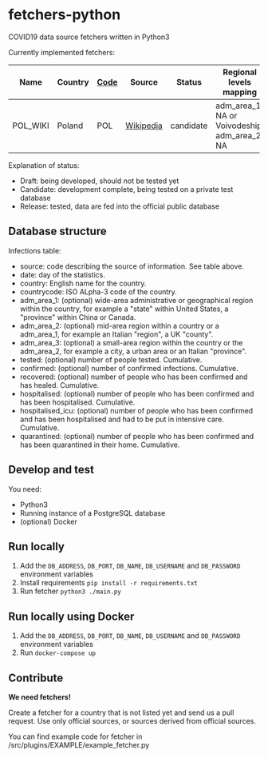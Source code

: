 # fetchers-python
COVID19 data source fetchers written in Python3

Currently implemented fetchers:

| Name     | Country | [Code](https://www.nationsonline.org/oneworld/country_code_list.htm) | Source | Status | Regional levels mapping |
|----------|---------|------|--------|--------|-------------------------|
| POL_WIKI | Poland | POL  | [Wikipedia](https://en.wikipedia.org/wiki/2020_coronavirus_pandemic_in_Poland) | candidate | adm_area_1: NA or Voivodeship, adm_area_2: NA |

Explanation of status:
- Draft: being developed, should not be tested yet
- Candidate: development complete, being tested on a private test database
- Release: tested, data are fed into the official public database


## Database structure

Infections table:
- source: code describing the source of information. See table above.
- date: day of the statistics.
- country: English name for the country.
- countrycode: ISO ALpha-3 code of the country.
- adm_area_1: (optional) wide-area administrative or geographical region
	within the country, for example a "state" within United States, a
	"province" within China or Canada.
- adm_area_2: (optional) mid-area region within a country or a adm_area_1, for
	example an Italian "region", a UK "county".
- adm_area_3: (optional) a small-area region within the country or the adm_area_2,
	for example a city, a urban area or an Italian "province".
- tested: (optional) number of people tested. Cumulative.
- confirmed: (optional) number of confirmed infections. Cumulative.
- recovered: (optional) number of people who has been confirmed and has
	healed. Cumulative.
- hospitalised: (optional) number of people who has been confirmed and has
	been hospitalised. Cumulative.
- hospitalised_icu: (optional) number of people who has been confirmed and has
	been hospitalised and had to be put in intensive care. Cumulative.
- quarantined: (optional) number of people who has been confirmed and has
	been quarantined in their home. Cumulative.


## Develop and test

You need:
- Python3
- Running instance of a PostgreSQL database
- (optional) Docker


## Run locally

1. Add the `DB_ADDRESS`, `DB_PORT`, `DB_NAME`, `DB_USERNAME` and `DB_PASSWORD` environment variables
2. Install requirements ```pip install -r requirements.txt```
3. Run fetcher `python3 ./main.py`

## Run locally using Docker

1. Add the `DB_ADDRESS`, `DB_PORT`, `DB_NAME`, `DB_USERNAME` and `DB_PASSWORD` environment variables
2. Run ```docker-compose up```

## Contribute

**We need fetchers!**

Create a fetcher for a country that is not listed yet and send us a pull request.
Use only official sources, or sources derived from official sources.

You can find example code for fetcher in /src/plugins/EXAMPLE/example_fetcher.py
